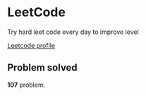 # LeetCode

Try hard leet code every day to improve level

[ Leetcode profile ](https://leetcode.com/u/orgball2608/)

## Problem solved

**107** problem.

